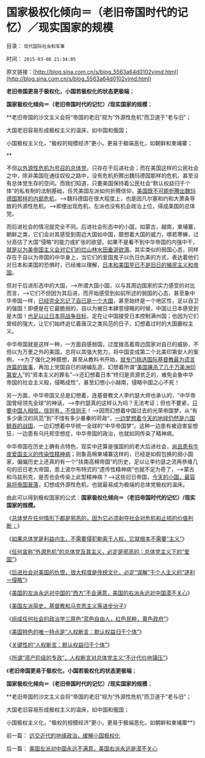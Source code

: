 # 国家极权化倾向＝（老旧帝国时代的记忆）／现实国家的规模

目录： `现代国际社会和军事` 

时间： `2015-03-08 21:34:05` 

原文链接：[http://blog.sina.com.cn/s/blog_5563a64d0102vjmd.html](http://blog.sina.com.cn/s/blog_5563a64d0102vjmd.html)

**老旧帝国更易于极权化，小国若极权化的状态更极端**；

**国家极权化倾向＝（老旧帝国时代的记忆）/现实国家的规模**；

**老旧帝国的沙文主义会将“帝国的老旧”视为“外源性危机”而卫道于“老与旧”；

大国老旧容易形成极权主义的温床，如中国和俄国；

小国极权主义化，“极权的规模经济”更小，更易于极端恶化，如朝鲜和柬埔寨；

**

不但[以外源性危机为号召的总体党](../../../2015/2/24/天主教“亡党危机”史，总体党必需要的“外源危机”.md)，只存在于后进社会；而在美国这样的公民社会之中，除非美国在通往奴役之路中，没有危机折腾出魏玛德国那样的危机，甚至没有总体党生存的空间。而我们知道，只要美国保持着公民社会“默认权益归于个体”的私有制的法制基础，任凭美国左派如何折腾信仰，[美国既不可能折腾出魏玛德国那样的内部危机](../../../2012/5/12/戈尔巴乔夫改革失败和魏玛德国纳粹化的共同机理.md)，——>魏玛德国在很大程度上，也是因凡尔塞和约和大萧条导致的外源性危机，——>即便出现危机，左派也没有机会政治上位，得成美国的总体党。

而后进社会的情况就完全不同。后进社会形态中的小国，如蒙古，越南，柬埔寨，朝鲜之类，它们会对其感受到周边大国如中国，臆想着大国的威力，噤若寒蝉，过分高估了大国“侵略”的能力或扩张的欲望。如果不是看不到中华帝国的内强中干，[就是以为美帝国主义会对它们的烂山林水田垂涎欲滴](../../../2009/12/25/自力更生国防建设是小农意识历史经验.md)。其实类似的弱国心态，同样存在于自以为帝国的中华身上，当它们的爱国鬼子以仇日仇美的方式，表达着他们对日本和美国的恐惧时，已经难以理解，[日本和美国早已不是旧日的殖民主义和帝国](../../../2015/1/28/为什么美国不需要殖民地？马克思却以为美国是欧洲殖民地？.md)。

但对于后进形态中的大国，——>所谓大国小国，以与其周边国家的实力感受的对比而言，——>它们不但因为其后进，而开始感受到如前所述的弱国的心态，甚至象中华帝国一样，[已经完全忘记了自已是一个大国](../../../2009/9/30/中国是一个大国！.md)，甚至始终是一个地区性，足以自卫的强国！即便是在它最脆弱的，自以为被日本肆意侵略的时侯，中国让日本感受到是大国！[也足以让日本将战争目标](../../../2009/12/10/日本从来没有征服中国的完整计划.md)，定在让中国接受日本控制满州国；也因为它们曾经的强大，让它们始终追忆着唐汉之类风范的日子，幻想着过时的大国霸权主义。

中华帝国就是这样一种，一方面自感弱国，过度拨高着周边国家对自已的威胁，不但以为万里之外的美国，总将以其强大势力，将中国变成第二个北美印第安人的案例，——>为了强化之种臆想，甚至从教科书开始，[就专门挑选国际基督教最为谎言连篇的故事](../../../2011/1/19/“妖魔化美国”有全球“统一战线”.md)，再加上党国自已的胡编乱造，幻想着所谓“[美国屠杀了几千万美洲印第安人](../../../2009/7/6/美国残酷屠杀印第安人的历史真相.md)”的“资本主义的罪名”——>还幻想着日本“终归是资源贫乏的，难免会象中华帝国的社会主义般，侵略成性”，甚至幻想小小越南，侵略中国之心不死！

另一方面，中华帝国又总是幻想着，连基督教文人李约瑟大师也承认的，“中华帝国曾经领先全球”的神话，——>李约瑟真的这样认为吗？无法考证；但也不要紧，[只要中国人相信，信则有，不信则无](../../../2010/5/31/中国历史上从来没有领先过.md)！——>因而幻想着中国过去的光荣帝国梦，从“有多少唐汉的风范”到“不惜有多少暴秦的苛政”，[一边梦想着今天的地球仍然是六国鲸吞的战国](../../../2008/9/12/战国与秦灭六国并非今天适用的政治模式.md)，一边幻想着中华统一全球的“中华帝国梦”。这种一边患有被迫害妄想狂，一边患有乌托邦空想症，中华帝国的政治，也就如同传染了精神病。

中华帝国在历史上确有点特色，现实中还算是强国的的老大后进社会，[尚且患有牛皮爱国主义的传染性精神病](../../../2009/9/28/中国怀旧复古的乌托邦传统文化.md)；则象高棉柬埔寨这样的，已经是如假包换的弱小国家，偏偏历史上还真的有一个“扶南高棉帝国”的历史，足以让李约瑟之流再恭维几句的旧日老大帝国，患上波尔布特式的“遗传性精神病”也就不足为奇了，——>蒙古和乌兹别克，是否也会传染上此型精神病？——>这些旧日帝国，[今天的小国，最容易将帝国衰落](../../../2009/9/29/为什么中国永远不会称霸.md)，幻想成外源性危机，也就最易成为极端的总体党极权的温床。

由此可以得到极权国家的公式：**国家极权化倾向＝（老旧帝国时代的记忆）/现实国家的规模。**

《[总体党在任何情形下都是邪恶的，因为它必须剥夺社会对危机和止损的价值判断；](../../../2015/2/26/总体党主义，最根本的纲领总是“示形于外，实侵于内”.md)》

《[如果总体党是利益内生，不需要侵犯勒索于人权，它就根本不需要“主义”](../../../2015/2/27/自由人有结成“总体党”的自由吗？总体党主义对比以色列的基布兹.md)》

《[任何宣称“外源危机”的总体党及其主义，必定是邪恶的；总体党主义下的“爱国”](../../../2015/2/28/总体党对社会利益的索取，必定先于其从事任何“主义”；.md)》

《[后进社会对美国的仇恨，很大程度是传统文化，必定“误解”于个人主义的“逐利＝侵略”](../../../2015/3/1/救国为号召只存在于后进社会,911和珍珠港对美国的影响.md)》

《[美国的左派永远对中国的“西方”不会满意，美国的右派永远对中国漠不关心](../../../2015/3/2/美国左派对中国永远不满意，美国右派永远是漠不关心.md)》

《[美国左派简史，基督教和马克思主义等进步分子](../../../2015/3/3/美国左派简史，美国基督教和马克思主义等进步分子；.md)》

《[组成任何社会的政治学三原色“蓝色自由人，红色民粹，黄色政府”](../../../2015/3/4/政治学三原色“蓝色自由人，红色民粹，黄色政府”.md)》

《[美国特色的唯一特点是“人权断言：默认权益归于个体”](../../../2015/3/5/美国唯一独特处是“人权断言：默认权益归于个体”.md)》

《[关键性的“人权断言：默认权益归于个体”](../../../2015/3/6/关键性的“人权断言：默认权益归于个体”.md)》

《[所谓“资产阶级的专政”，人权断言对总体党主义“不计代价地镇压”](../../../2015/3/7/所谓“资产阶级的专政”对总体党主义“不计代价地镇压”.md)》

《**老旧帝国更易于极权化，小国若极权化的状态更极端**；

**国家极权化倾向＝（老旧帝国时代的记忆）/现实国家的规模**；

**老旧帝国的沙文主义会将“帝国的老旧”视为“外源性危机”而卫道于“老与旧”；

大国老旧容易形成极权主义的温床，如中国和俄国；

小国极权主义化，“极权的规模经济”更小，更易于极端恶化，如朝鲜和柬埔寨**》

前一篇： [远交近代的地缘政治，缓解小国极权化](../../../2015/3/10/远交近代的地缘政治，缓解小国极权化.md)

后一篇： [美国左派对中国永远不满意，美国右派永远是漠不关心](../../../2015/3/2/美国左派对中国永远不满意，美国右派永远是漠不关心.md)

